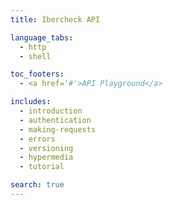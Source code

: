 ```yaml
---
title: Ibercheck API

language_tabs:
  - http
  - shell

toc_footers:
  - <a href='#'>API Playground</a>

includes:
  - introduction
  - authentication
  - making-requests
  - errors
  - versioning
  - hypermedia
  - tutorial

search: true
---
```

